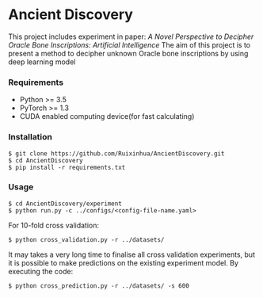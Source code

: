 # Ancient Discovery
This project includes experiment in paper: _A Novel Perspective to Decipher Oracle Bone Inscriptions: Artificial Intelligence_
The aim of this project is to present a method to decipher unknown Oracle bone inscriptions by using deep learning model

### Requirements
- Python >= 3.5
- PyTorch >= 1.3
- CUDA enabled computing device(for fast calculating)

### Installation
```
$ git clone https://github.com/Ruixinhua/AncientDiscovery.git
$ cd AncientDiscovery
$ pip install -r requirements.txt
```

### Usage
```
$ cd AncientDiscovery/experiment
$ python run.py -c ../configs/<config-file-name.yaml>
```

For 10-fold cross validation:
```
$ python cross_validation.py -r ../datasets/
```

It may takes a very long time to finalise all cross validation experiments, 
but it is possible to make predictions on the existing experiment model.
By executing the code:
```
$ python cross_prediction.py -r ../datasets/ -s 600
```

